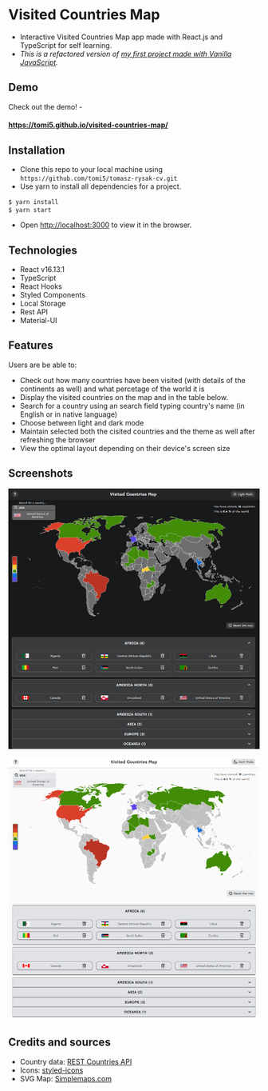 # Visited Countries Map

- Interactive Visited Countries Map app made with React.js and TypeScript for self learning.
- _This is a refactored version of [my first project made with Vanilla JavaScript](https://github.com/tomi5/interactive_visited_countries_map)._

## Demo

Check out the demo! -

#### https://tomi5.github.io/visited-countries-map/

## Installation

- Clone this repo to your local machine using `https://github.com/tomi5/tomasz-rysak-cv.git`
- Use yarn to install all dependencies for a project.

```shell
$ yarn install
$ yarn start
```

- Open [http://localhost:3000](http://localhost:3000) to view it in the browser.

## Technologies

- React v16.13.1
- TypeScript
- React Hooks
- Styled Components
- Local Storage
- Rest API
- Material-UI

## Features

Users are be able to:

- Check out how many countries have been visited (with details of the continents as well) and what percetage of the world it is
- Display the visited countries on the map and in the table below.
- Search for a country using an search field typing country's name (in English or in native language)
- Choose between light and dark mode
- Maintain selected both the cisited countries and the theme as well after refreshing the browser
- View the optimal layout depending on their device's screen size

## Screenshots

![](appScreenshoot-dark.png)

![](appScreenshoot-light.png)

## Credits and sources

- Country data: [REST Countries API](https://restcountries.eu/)
- Icons: [styled-icons](https://styled-icons.js.org/)
- SVG Map: [Simplemaps.com](http://simplemaps.com)
